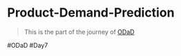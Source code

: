 # Product-Demand-Prediction

> This is the part of the journey of [ODaD](https://github.com/Zinwaiyan274/One-DS-a-day)

#ODaD
#Day7
